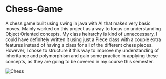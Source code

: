 # Chess-Game
A chess game built using swing in java with AI that makes very basic moves.
Mainly worked on this project as a way to focus on understanding Object Oriented concepts. My class heirarchy is kind of unneccessary, I could have definitely written it using just a Piece class with a couple extra features instead of having a class for all of the different chess pieces. However, I chose to structure it this way to improve my understanding of inheritance and polymorphism and gain some practice in applying these concepts, as they are going to be covered in my course this semester.

![Chess](https://MitchellAW.github.io/images/chess.png)
